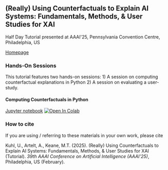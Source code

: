 ## (Really) Using Counterfactuals to Explain AI Systems: Fundamentals, Methods, & User Studies for XAI

Half Day Tutorial presented at AAAI'25, Pennsylvania Convention Centre, Philadelphia, US

[Homepage](https://sites.google.com/view/cfe-tutorial-aaai-25/startseite)

### Hands-On Sessions

This tutorial features two hands-on sessions: 1) A session on computing counterfactual explanations in Python 2) A session on evaluating a user-study.

#### Computing Counterfactuals in Python

[Jupyter notebook](0-cf_in_python.ipynb) <a target="_blank" href="https://colab.research.google.com/github/ukuhl/AAAI_CF_Tutorial/blob/main/0-cf_in_python.ipynb"><img src="https://colab.research.google.com/assets/colab-badge.svg" alt="Open In Colab"/></a>

### How to cite

If you are using / referring to these materials in your own work, please cite 

Kuhl, U., Artelt, A., Keane, M.T. (2025). (Really) Using Counterfactuals to Explain AI Systems: Fundamentals, Methods, & User Studies for XAI (Tutorial).
*39th AAAI Conference on Artificial Intelligence (AAAI'25)*, Philadelphia, US (February).
